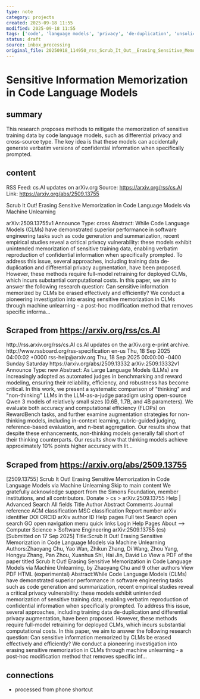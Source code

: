 ```yaml
---
type: note
category: projects
created: 2025-09-18 11:55
modified: 2025-09-18 11:55
tags: ['code', 'language models', 'privacy', 'de-duplication', 'unsolicited data']
status: draft
source: inbox_processing
original_file: 20250918_114950_rss_Scrub_It_Out__Erasing_Sensitive_Memorization_in_Co.txt
---
```


# Sensitive Information Memorization in Code Language Models

## summary
This research proposes methods to mitigate the memorization of sensitive training data by code language models, such as differential privacy and cross-source type. The key idea is that these models can accidentally generate verbatim versions of confidential information when specifically prompted.

## content
RSS Feed: cs.AI updates on arXiv.org
Source: https://arxiv.org/rss/cs.AI
Link: https://arxiv.org/abs/2509.13755

Scrub It Out! Erasing Sensitive Memorization in Code Language Models via Machine Unlearning

arXiv:2509.13755v1 Announce Type: cross Abstract: While Code Language Models (CLMs) have demonstrated superior performance in software engineering tasks such as code generation and summarization, recent empirical studies reveal a critical privacy vulnerability: these models exhibit unintended memorization of sensitive training data, enabling verbatim reproduction of confidential information when specifically prompted. To address this issue, several approaches, including training data de-duplication and differential privacy augmentation, have been proposed. However, these methods require full-model retraining for deployed CLMs, which incurs substantial computational costs. In this paper, we aim to answer the following research question: Can sensitive information memorized by CLMs be erased effectively and efficiently? We conduct a pioneering investigation into erasing sensitive memorization in CLMs through machine unlearning - a post-hoc modification method that removes specific informa...

## Scraped from https://arxiv.org/rss/cs.AI
<?xml version='1.0' encoding='UTF-8'?>
<rss xmlns:arxiv="http://arxiv.org/schemas/atom" xmlns:dc="http://purl.org/dc/elements/1.1/" xmlns:atom="http://www.w3.org/2005/Atom" xmlns:content="http://purl.org/rss/1.0/modules/content/" version="2.0">
  <channel>
    <title>cs.AI updates on arXiv.org</title>
    <link>http://rss.arxiv.org/rss/cs.AI</link>
    <description>cs.AI updates on the arXiv.org e-print archive.</description>
    <atom:link href="http://rss.arxiv.org/rss/cs.AI" rel="self" type="application/rss+xml"/>
    <docs>http://www.rssboard.org/rss-specification</docs>
    <language>en-us</language>
    <lastBuildDate>Thu, 18 Sep 2025 04:00:02 +0000</lastBuildDate>
    <managingEditor>rss-help@arxiv.org</managingEditor>
    <pubDate>Thu, 18 Sep 2025 00:00:00 -0400</pubDate>
    <skipDays>
      <day>Sunday</day>
      <day>Saturday</day>
    </skipDays>
    <item>
      <title>Explicit Reasoning Makes Better Judges: A Systematic Study on Accuracy, Efficiency, and Robustness</title>
      <link>https://arxiv.org/abs/2509.13332</link>
      <description>arXiv:2509.13332v1 Announce Type: new 
Abstract: As Large Language Models (LLMs) are increasingly adopted as automated judges in benchmarking and reward modeling, ensuring their reliability, efficiency, and robustness has become critical. In this work, we present a systematic comparison of "thinking" and "non-thinking" LLMs in the LLM-as-a-judge paradigm using open-source Qwen 3 models of relatively small sizes (0.6B, 1.7B, and 4B parameters). We evaluate both accuracy and computational efficiency (FLOPs) on RewardBench tasks, and further examine augmentation strategies for non-thinking models, including in-context learning, rubric-guided judging, reference-based evaluation, and n-best aggregation. Our results show that despite these enhancements, non-thinking models generally fall short of their thinking counterparts. Our results show that thinking models achieve approximately 10% points higher accuracy with lit...


## Scraped from https://arxiv.org/abs/2509.13755
[2509.13755] Scrub It Out! Erasing Sensitive Memorization in Code Language Models via Machine Unlearning Skip to main content We gratefully acknowledge support from the Simons Foundation, member institutions, and all contributors. Donate &gt; cs &gt; arXiv:2509.13755 Help | Advanced Search All fields Title Author Abstract Comments Journal reference ACM classification MSC classification Report number arXiv identifier DOI ORCID arXiv author ID Help pages Full text Search open search GO open navigation menu quick links Login Help Pages About --> Computer Science > Software Engineering arXiv:2509.13755 (cs) [Submitted on 17 Sep 2025] Title:Scrub It Out! Erasing Sensitive Memorization in Code Language Models via Machine Unlearning Authors:Zhaoyang Chu, Yao Wan, Zhikun Zhang, Di Wang, Zhou Yang, Hongyu Zhang, Pan Zhou, Xuanhua Shi, Hai Jin, David Lo View a PDF of the paper titled Scrub It Out! Erasing Sensitive Memorization in Code Language Models via Machine Unlearning, by Zhaoyang Chu and 9 other authors View PDF HTML (experimental) Abstract:While Code Language Models (CLMs) have demonstrated superior performance in software engineering tasks such as code generation and summarization, recent empirical studies reveal a critical privacy vulnerability: these models exhibit unintended memorization of sensitive training data, enabling verbatim reproduction of confidential information when specifically prompted. To address this issue, several approaches, including training data de-duplication and differential privacy augmentation, have been proposed. However, these methods require full-model retraining for deployed CLMs, which incurs substantial computational costs. In this paper, we aim to answer the following research question: Can sensitive information memorized by CLMs be erased effectively and efficiently? We conduct a pioneering investigation into erasing sensitive memorization in CLMs through machine unlearning - a post-hoc modification method that removes specific inf...


## connections
- processed from phone shortcut
